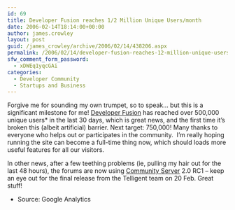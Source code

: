 ```yaml
---
id: 69
title: Developer Fusion reaches 1/2 Million Unique Users/month
date: 2006-02-14T18:14:00+00:00
author: james.crowley
layout: post
guid: /james_crowley/archive/2006/02/14/438206.aspx
permalink: /2006/02/14/developer-fusion-reaches-12-million-unique-usersmonth/
sfw_comment_form_password:
  - xDWEq1yqcGAi
categories:
  - Developer Community
  - Startups and Business
---
```

Forgive me for sounding my own trumpet, so to speak&#8230; but this is a significant milestone for me! [Developer Fusion](http://www.developerfusion.co.uk/) has reached over 500,000 unique users* in the last 30 days, which is great news, and the first time it&#8217;s broken this (albeit artificial) barrier. Next target: 750,000! Many thanks to everyone who helps out or participates in the community.&nbsp; I&#8217;m really hoping running the site can become a full-time thing now, which should loads more useful features for all our visitors.

In other news, after a few teething problems (ie, pulling my hair out for the last 48 hours), the forums are now using [Community Server](http://www.communityserver.org/) 2.0 RC1 &#8211; keep an eye out for the final release from the Telligent team on 20 Feb. Great stuff!

* Source: Google Analytics